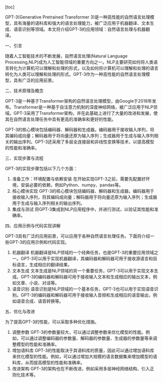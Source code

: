 
[toc]                    
                
                
GPT-3(Generative Pretrained Transformer 3)是一种高性能的自然语言处理模型，具有海量的语料库和强大的语言处理能力，被广泛应用于机器翻译、文本生成、语音识别等领域。本文将介绍GPT-3的应用领域：自然语言处理与机器翻译。

一、引言

随着人工智能技术的不断发展，自然语言处理(Natural Language Processing,NLP)成为人工智能领域的重要方向之一。NLP主要研究如何将人类语言转化为计算机可以理解和处理的形式，以及如何将计算机可以理解和处理的语言转化为人类可以理解和处理的形式。GPT-3作为一种高性能的自然语言处理模型，具有广泛的应用前景。

二、技术原理及概念

GPT-3是一种基于Transformer架构的自然语言处理模型，由Google于2018年发布。Transformer是一种基于自注意力机制的深度神经网络，被广泛应用于NLP领域。GPT-3采用了Transformer架构，并在此基础上进行了大量的改进和发展，使其在自然语言处理任务中具有更高的准确率和更好的性能。

GPT-3的核心模块包括编码器、解码器和生成器。编码器用于接收输入序列，将其编码成向量；解码器用于将向量还原为输入序列；生成器用于生成与输入序列相关的输出序列。GPT-3还采用了多层全连接层和非线性变换等技术，以提高模型的性能和准确率。

三、实现步骤与流程

GPT-3的实现步骤包括以下几个方面：

1. 准备工作：环境配置与依赖安装
在开始实现GPT-3之前，需要先配置好环境，安装必要的依赖，例如Python、numpy、pandas等。
2. 核心模块实现
GPT-3的核心模块包括编码器、解码器和生成器。编码器用于接收输入序列，将其编码成向量；解码器用于将向量还原为输入序列；生成器用于生成与输入序列相关的输出序列。
3. 集成与测试
将GPT-3集成到NLP应用程序中，并进行测试，以验证其性能和准确率。

四、应用示例与代码实现讲解

GPT-3具有广泛的应用前景，可以应用于各种自然语言处理任务。下面将介绍一些GPT-3的应用示例和代码实现。

1. 机器翻译
机器翻译是NLP领域的一个经典任务，也是GPT-3的重要应用领域之一。GPT-3可以用于实现机器翻译，其编码器和解码器可用于接收源语言和目标语言，生成相应的翻译结果。
2. 文本生成
文本生成是NLP领域的另一个重要任务，GPT-3可以用于实现文本生成。GPT-3的编码器和解码器可用于接收输入文本和生成相应的输出文本，例如文章、小说、对话等。
3. 语音识别
语音识别是NLP领域的一个基本任务，GPT-3也可以用于实现语音识别。GPT-3的编码器和解码器可用于接收输入音频和生成相应的语音输出，例如语音合成、语音转换等。

五、优化与改进

为了提高GPT-3的性能，可以采取多种优化措施。

1. 调整参数
GPT-3的参数量较大，可以通过调整参数来优化模型的性能。例如，可以通过调整编码器的参数量、解码器的参数量、生成器的参数量等来调整模型的性能和准确率。
2. 增加语料库
GPT-3的性能取决于其语料库的质量，因此可以通过增加语料库来优化模型的性能。例如，可以通过增加大规模的语言数据集来增加模型的语料库，从而提高模型的性能和准确率。
3. 改进架构
GPT-3的架构也在不断改进，例如采用多层神经网络结构、引入正则化技术等。

